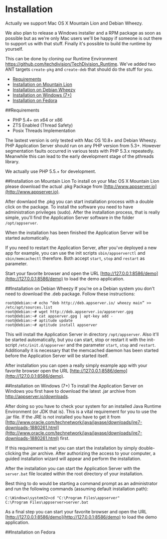 # Installation
Actually we support Mac OS X Mountain Lion and Debian Wheezy. 

We also plan to release a Windows installer and a RPM package as soon as possible but as we're only Mac users we'll be happy if someone is out there to support us with that stuff. Finally it's possible to build the runtime by yourself. 

This can be done by cloning our
Runtime Environment <https://github.com/techdivision/TechDivision_Runtime>. 
We've added two ANT targets `create-pkg` and `create-deb`
that should do the stuff for you.

- [Requirements](#Requirements)
- [Installation on Mountain Lion](#MountainLion)
- [Installation on Debian Wheezy](#DebianWheezy)
- [Installation on Windows (7+)](#Windows7+)
- [Installation on Fedora](#Fedora)

<a name="Requirements"></a>
##Requirements
* PHP 5.4+ on x64 or x86
* ZTS Enabled (Thread Safety)
* Posix Threads Implementation

The lastest version is only tested with Mac OS 10.8+ and Debian Wheezy. PHP Application Server should run on any PHP version from 5.3+. However segmentation faults occurred in various tests with PHP 5.3.x repeatedly. 
Meanwhile this can lead to the early development stage of the pthreads library. 

We actually use PHP 5.5.+ for development.


<a name="MountainLion"></a>
##Installation on Mountain Lion
To install on your Mac OS X Mountain Lion please download the actual .pkg Package from [http://www.appserver.io](http://www.appserver.io). 

After downlaod the .pkg you can start installation process with a double click on the package. To install the software you need to have administration privileges (sudo). After the installation process, that is really simple,
you'll find the Application Server software in the folder `/opt/appserver`.

When the installation has been finished the Application Server will be started automatically. 

If you need to restart the Application Server, after you've deployed a new app for example, you can use the init scripts `sbin/appserverctl` and `sbin/memcachectl` therefore.  Both accept `start`, `stop` and `restart` as parameter.

Start your favorite browser and open the URL [http://127.0.0.1:8586/demo](http://127.0.0.1:8586/demo) to load the demo application.

<a name="Debian Wheezy"></a>
##Installation on Debian Wheezy
If you're on a Debian system you don't need to download the .deb package. Follow these instructions:

	root@debian:~# echo “deb http://deb.appserver.io/ wheezy main” >> /etc/apt/sources.list
    root@debian:~# wget http://deb.appserver.io/appserver.gpg
    root@debian:~# cat appserver.gpg | apt-key add -
    root@debian:~# aptitude update
    root@debian:~# aptitude install appserver

This will install the Application Server in directory `/opt/appserver`. Also it'll be started automatically, but you
can start, stop or restart it with the init-script `/etc/init.d/appserver` and the parameter `start`, `stop` and `restart`.
Additionally it is necessary that the memcached daemon has been started before the Application Server will
be started itself.

After installation you can open a really simply example app with your favorite browser open the URL
[http://127.0.0.1:8586/demo](http://127.0.0.1:8586/demo).

<a name="Windows7+"></a>
##Installation on Windows (7+)
To install the Application Server on Windows you first have to download the latest .jar archive from http://appserver.io/downloads.

After doing so you have to check your system for an installed Java Runtime Environment (or JDK that is).
This is a vital requirement for you to use the .jar file.
If the JRE is not installed you have to get it from [http://www.oracle.com/technetwork/java/javase/downloads/jre7-downloads-1880261.html](http://www.oracle.com/technetwork/java/javase/downloads/jre7-downloads-1880261.html) first.

If this requirement is met you can start the installation by simply double-clicking the .jar archive.
After authorizing the access to your computer, a guided installation wizard will appear and perform the installation.

After the installation you can start the Application Server with the `server.bat` file located within the root directory of your installation.

Best thing to do would be starting a command prompt as an administrator and run the following commands (assuming default installation path):

    C:\Windows\system32>cd "C:\Program Files\appserver"
    C:\Program Files\appserver>server.bat

As a final step you can start your favorite browser and open the URL [http://127.0.0.1:8586/demo](http://127.0.0.1:8586/demo) to load the demo application.



<a name="Fedora"></a>
##Installation on Fedora
